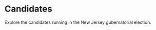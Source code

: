 # Candidates

Explore the candidates running in the New Jersey gubernatorial election.

<script setup>
import { getAllCandidates } from '../.vitepress/data/candidates'

const candidates = getAllCandidates()
</script>

<CandidateGrid :candidates="candidates" />

